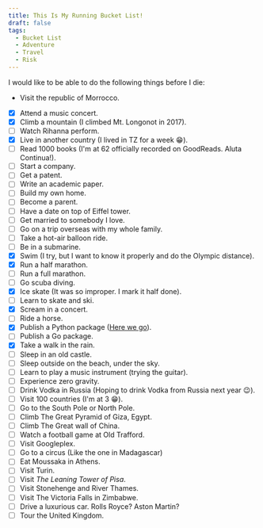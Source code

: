 ```yaml
---
title: This Is My Running Bucket List!
draft: false
tags:
  - Bucket List
  - Adventure
  - Travel
  - Risk
---
```


I would like to be able to do the following things before I die:

- Visit the republic of Morrocco.
- [x] Attend a music concert.
- [x] Climb a mountain (I climbed Mt. Longonot in 2017).
- [ ] Watch Rihanna perform.
- [x] Live in another country (I lived in TZ for a week :grin:).
- [ ] Read 1000 books (I'm at 62 officially recorded on GoodReads. Aluta Continua!).
- [ ] Start a company.
- [ ] Get a patent.
- [ ] Write an academic paper.
- [ ] Build my own home.
- [ ] Become a parent.
- [ ] Have a date on top of Eiffel tower.
- [ ] Get married to somebody I love.
- [ ] Go on a trip overseas with my whole family.
- [ ] Take a hot-air balloon ride.
- [ ] Be in a submarine.
- [x] Swim (I try, but I want to know it properly and do the Olympic distance).
- [x] Run a half marathon.
- [ ] Run a full marathon.
- [ ] Go scuba diving.
- [x] Ice skate (It was so improper. I mark it half done).
- [ ] Learn to skate and ski.
- [x] Scream in a concert.
- [ ] Ride a horse.
- [x] Publish a Python package ([Here we go](https://aiompesa.readthedocs.org)).
- [ ] Publish a Go package.
- [x] Take a walk in the rain.
- [ ] Sleep in an old castle.
- [ ] Sleep outside on the beach, under the sky.
- [ ] Learn to play a music instrument (trying the guitar).
- [ ] Experience zero gravity.
- [ ] Drink Vodka in Russia (Hoping to drink Vodka from Russia next year :wink:).
- [ ] Visit 100 countries (I'm at 3 :grin:).
- [ ] Go to the South Pole or North Pole.
- [ ] Climb The Great Pyramid of Giza, Egypt.
- [ ] Climb The Great wall of China.
- [ ] Watch a football game at Old Trafford.
- [ ] Visit Googleplex.
- [ ] Go to a circus (Like the one in Madagascar)
- [ ] Eat Moussaka in Athens.
- [ ] Visit Turin.
- [ ] Visit _The Leaning Tower of Pisa_.
- [ ] Visit Stonehenge and River Thames.
- [ ] Visit The Victoria Falls in Zimbabwe.
- [ ] Drive a luxurious car. Rolls Royce? Aston Martin?
- [ ] Tour the United Kingdom.
